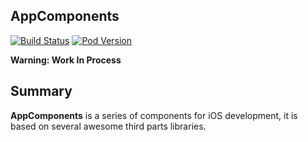 AppComponents
---

[![Build Status](https://travis-ci.org/ElfSundae/AppComponents.svg)](https://travis-ci.org/ElfSundae/AppComponents)
[![Pod Version](http://img.shields.io/cocoapods/v/AppComponents.svg)](http://cocoadocs.org/docsets/AppComponents)

**Warning: Work In Process**

## Summary

**AppComponents** is a series of components for iOS development,
it is based on several awesome third parts libraries.
